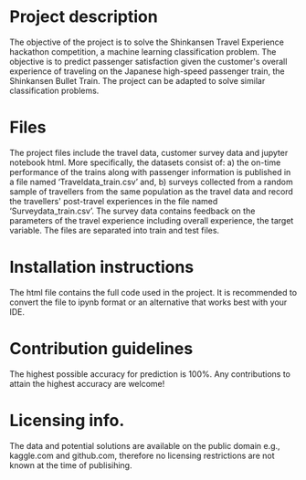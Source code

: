 # Project description 
The objective of the project is to solve the Shinkansen Travel Experience hackathon competition, a machine learning classification problem. The objective is to predict passenger satisfaction  given the customer's overall experience of traveling on the Japanese high-speed passenger train, the Shinkansen Bullet Train. The project can be adapted to solve similar classification problems.
# Files 
The project files include the travel data, customer survey data and jupyter notebook html. More specifically, the datasets consist of: a) the on-time performance of the trains along with passenger information is published in a file named ‘Traveldata_train.csv’ and, b) surveys collected from a random sample of travellers from the same population as the travel data and record the travellers' post-travel experiences in the file named ‘Surveydata_train.csv’. The survey data contains feedback on the parameters of the travel experience including overall experience, the target variable. The files are separated into train and test files.
# Installation instructions 
The html file contains the full code used in the project. It is recommended to convert the file to ipynb format or an alternative that works best with your IDE.
# Contribution guidelines
The highest possible accuracy for prediction is 100%. Any contributions to attain the highest accuracy are welcome! 
# Licensing info.
The data and potential solutions are available on the public domain e.g., kaggle.com and github.com, therefore no licensing restrictions are not known at the time of publisihing. 
